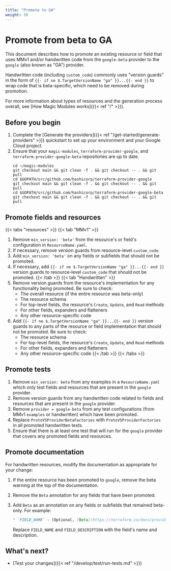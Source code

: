 ```yaml
---
title: "Promote to GA"
weight: 50
---
```


# Promote from beta to GA

This document describes how to promote an existing resource or field that uses MMv1 and/or handwritten code from the `google-beta` provider to the `google` (also known as "GA") provider.

Handwritten code (including `custom_code`) commonly uses "version guards" in the form of `{{- if ne $.TargetVersionName "ga" }}...{{- end }}` to wrap code that is beta-specific, which need to be removed during promotion.

For more information about types of resources and the generation process overall, see [How Magic Modules works]({{< ref "/" >}}).

## Before you begin

1. Complete the [Generate the providers]({{< ref "/get-started/generate-providers" >}}) quickstart to set up your environment and your Google Cloud project.
2. Ensure that your `magic-modules`, `terraform-provider-google`, and `terraform-provider-google-beta` repositories are up to date.
   ```
   cd ~/magic-modules
   git checkout main && git clean -f . && git checkout -- . && git pull
   cd $GOPATH/src/github.com/hashicorp/terraform-provider-google
   git checkout main && git clean -f . && git checkout -- . && git pull
   cd $GOPATH/src/github.com/hashicorp/terraform-provider-google-beta
   git checkout main && git clean -f . && git checkout -- . && git pull
   ```

## Promote fields and resources

{{< tabs "resources" >}}
{{< tab "MMv1" >}}
1. Remove `min_version: 'beta'` from the resource's or field's configuration in `ResourceName.yaml`.
2. If necessary, remove version guards from resource-level `custom_code`.
3. Add `min_version: 'beta'` on any fields or subfields that should not be promoted.
4. If necessary, add `{{- if ne $.TargetVersionName "ga" }}...{{- end }} ` version guards to resource-level `custom_code` that should not be promoted.
{{< /tab >}}
{{< tab "Handwritten" >}}
1. Remove version guards from the resource's implementation for any functionality being promoted. Be sure to check:
   - The overall resource (if the entire resource was beta-only)
   - The resource schema
   - For top-level fields, the resource's `Create`, `Update`, and `Read` methods
   - For other fields, expanders and flatteners
   - Any other resource-specific code
2. Add `{{- if ne $.TargetVersionName "ga" }}...{{- end }}` version guards to any parts of the resource or field implementation that should not be promoted. Be sure to check:
   - The resource schema
   - For top-level fields, the resource's `Create`, `Update`, and `Read` methods
   - For other fields, expanders and flatteners
   - Any other resource-specific code
{{< /tab >}}
{{< /tabs >}}

## Promote tests

1. Remove `min_version: beta` from any examples in a `ResourceName.yaml` which only test fields and resources that are present in the `google` provider.
2. Remove version guards from any handwritten code related to fields and resources that are present in the `google` provider.
3. Remove `provider = google-beta` from any test configurations (from MMv1 `examples` or handwritten) which have been promoted.
4. Replace `ProtoV5ProviderBetaFactories` with `ProtoV5ProviderFactories` in all promoted handwritten tests.
5. Ensure that there is at least one test that will run for the `google` provider that covers any promoted fields and resources.

## Promote documentation

For handwritten resources, modify the documentation as appropriate for your change:

1. If the entire resource has been promoted to `google`, remove the beta warning at the top of the documentation.
2. Remove the `Beta` annotation for any fields that have been promoted.
3. Add `Beta` as an annotation on any fields or subfields that remained beta-only. For example:

   ```markdown
   * `FIELD_NAME` - (Optional, [Beta](https://terraform.io/docs/providers/google/guides/provider_versions.html)) FIELD_DESCRIPTION
   ```

   Replace `FIELD_NAME` and `FIELD_DESCRIPTION` with the field's name and description.

## What's next?

- [Test your changes]({{< ref "/develop/test/run-tests.md" >}})
